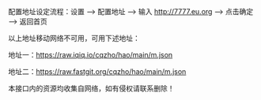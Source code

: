 配置地址设定流程：设置 --> 配置地址 --> 输入 http://7777.eu.org --> 点击确定 --> 返回首页

以上地址移动网络不可用，可用下述地址：

地址一：https://raw.iqiq.io/cqzho/hao/main/m.json

地址二：https://raw.fastgit.org/cqzho/hao/main/m.json

本接口内的资源均收集自网络，如有侵权请联系删除！
